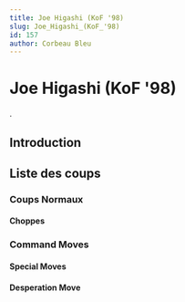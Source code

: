 ```yaml
---
title: Joe Higashi (KoF '98)
slug: Joe_Higashi_(KoF_'98)
id: 157
author: Corbeau Bleu
---
```


# Joe Higashi (KoF '98)

.

## Introduction

## Liste des coups

### Coups Normaux

#### Choppes

### Command Moves

#### Special Moves

#### Desperation Move
